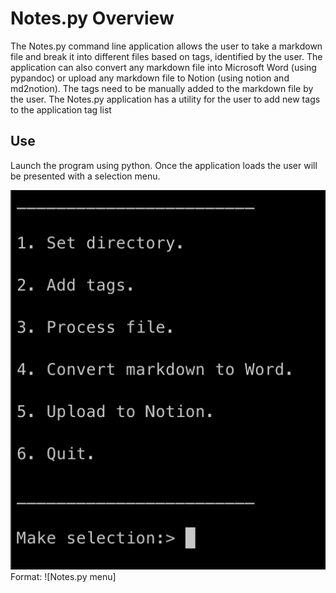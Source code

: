 # Notes.py Overview

The Notes.py command line application allows the user to take a markdown file and break it into different files based on tags, identified by the user. The application can also convert any markdown file into Microsoft Word (using pypandoc) or upload any markdown file to Notion (using notion and md2notion). The tags need to be manually added to the markdown file by the user. The Notes.py application has a utility for the user to add new tags to the application tag list

## Use

Launch the program using python. Once the application loads the user will be presented with a selection menu.

![Notes.py Menu](/images/NotesAppMenu.png)
Format: ![Notes.py menu]
